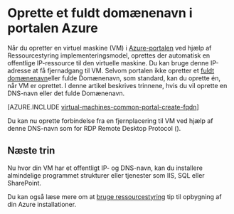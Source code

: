 <properties
   pageTitle="Oprette fulde Domænenavn for en VM Azure-portalen | Microsoft Azure"
   description="Lær at oprette et fuldt domænenavn eller fulde Domænenavn for en ressourceleder baseret virtuel maskine i portalen Azure."
   services="virtual-machines-windows"
   documentationCenter=""
   authors="iainfoulds"
   manager="timlt"
   editor="tysonn"
   tags="azure-resource-manager"/>

<tags
   ms.service="virtual-machines-windows"
   ms.devlang="na"
   ms.topic="article"
   ms.tgt_pltfrm="vm-windows"
   ms.workload="infrastructure-services"
   ms.date="08/24/2016"
   ms.author="iainfou"/>

# <a name="create-a-fully-qualified-domain-name-in-the-azure-portal"></a>Oprette et fuldt domænenavn i portalen Azure
Når du opretter en virtuel maskine (VM) i [Azure-portalen](https://portal.azure.com) ved hjælp af Ressourcestyring implementeringsmodel, oprettes der automatisk en offentlige IP-ressource til den virtuelle maskine. Du kan bruge denne IP-adresse at få fjernadgang til VM. Selvom portalen ikke opretter et [fuldt domænenavn](https://en.wikipedia.org/wiki/Fully_qualified_domain_name)eller fulde Domænenavn, som standard, kan du oprette én, når VM er oprettet. I denne artikel beskrives trinnene, hvis du vil oprette en DNS-navn eller det fulde Domænenavn.

[AZURE.INCLUDE [virtual-machines-common-portal-create-fqdn](../../includes/virtual-machines-common-portal-create-fqdn.md)]

Du kan nu oprette forbindelse fra en fjernplacering til VM ved hjælp af denne DNS-navn som for RDP Remote Desktop Protocol ().

## <a name="next-steps"></a>Næste trin
Nu hvor din VM har et offentligt IP- og DNS-navn, kan du installere almindelige programmet strukturer eller tjenester som IIS, SQL eller SharePoint.

Du kan også læse mere om at [bruge ressourcestyring](../azure-resource-manager/resource-group-overview.md) tip til opbygning af din Azure installationer.